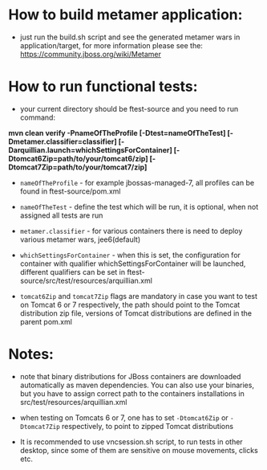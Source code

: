 How to build metamer application:
=================================

* just run the build.sh script and see the generated metamer wars in application/target, for more information please see the: https://community.jboss.org/wiki/Metamer

How to run functional tests:
============================

* your current directory should be ftest-source and you need to run command:

**mvn clean verify -PnameOfTheProfile [-Dtest=nameOfTheTest] [-Dmetamer.classifier=classifier] [-Darquillian.launch=whichSettingsForContainer] [-Dtomcat6Zip=path/to/your/tomcat6/zip] [-Dtomcat7Zip=path/to/your/tomcat7/zip]**

- `nameOfTheProfile` - for example jbossas-managed-7, all profiles can be found in ftest-source/pom.xml

- `nameOfTheTest` - define the test which will be run, it is optional, when not assigned all tests are run

- `metamer.classifier` - for various containers there is need to deploy various metamer wars, jee6(default)

- `whichSettingsForContainer` - when this is set, the configuration for container with qualifier whichSettingsForContainer will be launched, different qualifiers 
	can be set in ftest-source/src/test/resources/arquillian.xml

- `tomcat6Zip` and `tomcat7Zip` flags are mandatory in case you want to test on Tomcat 6 or 7 respectively, the path should point to the Tomcat distribution zip file, versions of Tomcat distributions are defined in the parent pom.xml

Notes:
======
- note that binary distributions for JBoss containers are downloaded automatically as maven dependencies. You can also use your binaries, but you have to assign correct path to the containers installations in src/test/resources/arquillian.xml

- when testing on Tomcats 6 or 7, one has to set `-Dtomcat6Zip` or `-Dtomcat7Zip` respectively, to point to zipped Tomcat distributions

- It is recommended to use vncsession.sh script, to run tests in other desktop, since some of them are sensitive on mouse movements, clicks etc.
